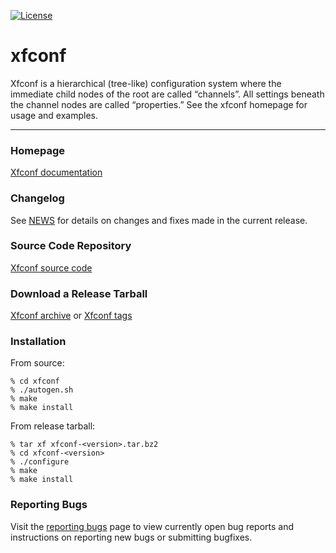 [![License](https://img.shields.io/badge/License-GPL%20v2-blue.svg)](https://gitlab.xfce.org/xfce/xfconf/-/blob/master/COPYING)

# xfconf


Xfconf is a hierarchical (tree-like) configuration system where the immediate 
child nodes of the root are called “channels”. All settings beneath the 
channel nodes are called “properties.”
See the xfconf homepage for usage and examples.

----

### Homepage

[Xfconf documentation](https://docs.xfce.org/xfce/xfconf/start)

### Changelog

See [NEWS](https://gitlab.xfce.org/xfce/xfconf/-/blob/master/NEWS) for details on changes and fixes made in the current release.

### Source Code Repository

[Xfconf source code](https://gitlab.xfce.org/xfce/xfconf)

### Download a Release Tarball

[Xfconf archive](https://archive.xfce.org/src/xfce/xfconf)
    or
[Xfconf tags](https://gitlab.xfce.org/xfce/xfconf/-/tags)

### Installation

From source: 

    % cd xfconf
    % ./autogen.sh
    % make
    % make install

From release tarball:

    % tar xf xfconf-<version>.tar.bz2
    % cd xfconf-<version>
    % ./configure
    % make
    % make install

### Reporting Bugs

Visit the [reporting bugs](https://docs.xfce.org/xfce/xfconf/bugs) page to view currently open bug reports and instructions on reporting new bugs or submitting bugfixes.

